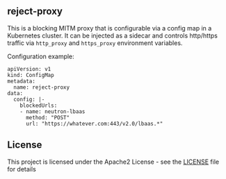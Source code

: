 reject-proxy
------------

This is a blocking MITM proxy that is configurable via a config map in a Kubernetes cluster. It can be injected as a sidecar and controls http/https traffic via `http_proxy` and `https_proxy` environment variables.

Configuration example:
```
apiVersion: v1
kind: ConfigMap
metadata:
  name: reject-proxy
data:
  config: |-
    blockedUrls:
    - name: neutron-lbaas
      method: "POST"
      url: "https://whatever.com:443/v2.0/lbaas.*"
```

## License
This project is licensed under the Apache2 License - see the [LICENSE](LICENSE) file for details
